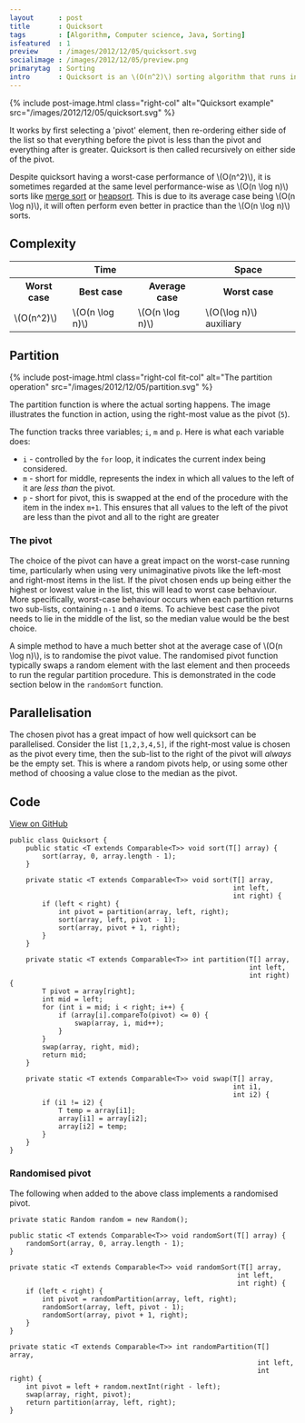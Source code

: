```yaml
---
layout      : post
title       : Quicksort
tags        : [Algorithm, Computer science, Java, Sorting]
isfeatured  : 1
preview     : /images/2012/12/05/quicksort.svg
socialimage : /images/2012/12/05/preview.png
primarytag  : Sorting
intro       : Quicksort is an \(O(n^2)\) sorting algorithm that runs in \(O(n \log n)\) time on average. It has a number of favourable qualities; it's an in-place sort, requiring \(O(\log n)\) auxiliary space in the worst case; and is also a divide and conquer algorithm making it easy to parallelise. Unfortunately however it's not a stable sort.
---
```


{% include post-image.html class="right-col" alt="Quicksort example" src="/images/2012/12/05/quicksort.svg" %}

It works by first selecting a 'pivot' element, then re-ordering either side of the list so that everything before the pivot is less than the pivot and everything after is greater. Quicksort is then called recursively on either side of the pivot.

Despite quicksort having a worst-case performance of \\(O(n^2)\\), it is sometimes regarded at the same level performance-wise as \\(O(n \log n)\\) sorts like [merge sort][Merge sort] or [heapsort][Heapsort]. This is due to its average case being \\(O(n \log n)\\), it will often perform even better in practice than the \\(O(n \log n)\\) sorts.

<div class="clear"><!----></div>



## Complexity

<table>
<tbody>
<tr>
<th colspan="3">Time</th>
<th>Space</th>
</tr>
<tr>
<th>Worst case</th>
<th>Best case</th>
<th>Average case</th>
<th>Worst case</th>
</tr>
<tr>
<td>\(O(n^2)\)</td>
<td>\(O(n \log n)\)</td>
<td>\(O(n \log n)\)</td>
<td>\(O(\log n)\) auxiliary</td>
</tr>
</tbody>
</table>



## Partition

{% include post-image.html class="right-col fit-col" alt="The partition operation" src="/images/2012/12/05/partition.svg" %}

The partition function is where the actual sorting happens. The image illustrates the function in action, using the right-most value as the pivot (`5`).

The function tracks three variables; `i`, `m` and `p`. Here is what each variable does:

- `i` - controlled by the `for` loop, it indicates the current index being considered.
- `m` - short for middle, represents the index in which all values to the left of it are *less than* the pivot.
- `p` - short for pivot, this is swapped at the end of the procedure with the item in the index `m+1`. This ensures that all values to the left of the pivot are less than the pivot and all to the right are greater

### The pivot

The choice of the pivot can have a great impact on the worst-case running time, particularly when using very unimaginative pivots like the left-most and right-most items in the list. If the pivot chosen ends up being either the highest or lowest value in the list, this will lead to worst case behaviour. More specifically, worst-case behaviour occurs when each partition returns two sub-lists, containing `n-1` and `0` items. To achieve best case the pivot needs to lie in the middle of the list, so the median value would be the best choice.

A simple method to have a much better shot at the average case of \\(O(n \log n)\\), is to randomise the pivot value. The randomised pivot function typically swaps a random element with the last element and then proceeds to run the regular partition procedure. This is demonstrated in the code section below in the `randomSort` function.



## Parallelisation

The chosen pivot has a great impact of how well quicksort can be parallelised. Consider the list `[1,2,3,4,5]`, if the right-most value is chosen as the pivot every time, then the sub-list to the right of the pivot will *always* be the empty set. This is where a random pivots help, or using some other method of choosing a value close to the median as the pivot.



## Code

[View on GitHub][1]

<!--prettify lang=java-->
    public class Quicksort {
        public static <T extends Comparable<T>> void sort(T[] array) {
            sort(array, 0, array.length - 1);
        }

        private static <T extends Comparable<T>> void sort(T[] array,
                                                           int left,
                                                           int right) {
            if (left < right) {
                int pivot = partition(array, left, right);
                sort(array, left, pivot - 1);
                sort(array, pivot + 1, right);
            }
        }

        private static <T extends Comparable<T>> int partition(T[] array,
                                                               int left,
                                                               int right) {
            T pivot = array[right];
            int mid = left;
            for (int i = mid; i < right; i++) {
                if (array[i].compareTo(pivot) <= 0) {
                    swap(array, i, mid++);
                }
            }
            swap(array, right, mid);
            return mid;
        }

        private static <T extends Comparable<T>> void swap(T[] array,
                                                           int i1,
                                                           int i2) {
            if (i1 != i2) {
                T temp = array[i1];
                array[i1] = array[i2];
                array[i2] = temp;
            }
        }
    }

### Randomised pivot

The following when added to the above class implements a randomised pivot.

<!--prettify lang=java-->
    private static Random random = new Random();

    public static <T extends Comparable<T>> void randomSort(T[] array) {
        randomSort(array, 0, array.length - 1);
    }

    private static <T extends Comparable<T>> void randomSort(T[] array,
                                                            int left,
                                                            int right) {
        if (left < right) {
            int pivot = randomPartition(array, left, right);
            randomSort(array, left, pivot - 1);
            randomSort(array, pivot + 1, right);
        }
    }

    private static <T extends Comparable<T>> int randomPartition(T[] array,
                                                                 int left,
                                                                 int right) {
        int pivot = left + random.nextInt(right - left);
        swap(array, right, pivot);
        return partition(array, left, right);
    }


[1]: https://github.com/Tyriar/growing-with-the-web/tree/master/algorithms/sorting/quicksort

[Heapsort]: {{site.baseurl}}/2012/11/algorithm-heapsort.html
[Insertion sort]: {{site.baseurl}}/2012/11/algorithm-insertion-sort.html
[Merge sort]: {{site.baseurl}}/2012/11/algorithm-merge-sort.html
[Quicksort]: {{site.baseurl}}/2012/12/algorithm-quicksort.html

